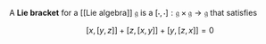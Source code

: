 A **Lie bracket** for a [[Lie algebra]] $\mathfrak{g}$ is a $[\cdot,\cdot]: \mathfrak{g \times g \to g}$ that satisfies

$$
[x,[y,z]]+[z,[x,y]]+[y,[z,x]] = 0\tag{Jacobi}
$$
